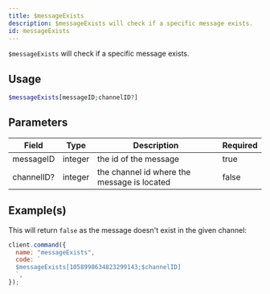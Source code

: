 ```yaml
---
title: $messageExists
description: $messageExists will check if a specific message exists.
id: messageExists
---
```


`$messageExists` will check if a specific message exists.

## Usage

```php
$messageExists[messageID;channelID?]
```

## Parameters

| Field      | Type    | Description                                 | Required |
| ---------- | ------- | ------------------------------------------- | -------- |
| messageID  | integer | the id of the message                       | true     |
| channelID? | integer | the channel id where the message is located | false    |

## Example(s)

This will return `false` as the message doesn't exist in the given channel:

```javascript
client.command({
  name: "messageExists",
  code: `
  $messageExists[1058998634823299143;$channelID]
  `,
});
```
